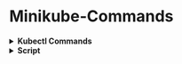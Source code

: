 # Minikube-Commands

<details><summary><b>Kubectl Commands</b></summary>

```sh
kubectl get pods
```
```sh
kubectl apply -f pod1.yml
```
</details>

<details><summary><b>Script</b></summary>
- Create folder - mkdir minikube-pods-script
- vi pod1.yaml - Now use this Script 
  
## CREATE POD
```sh
kind: Pod                              
apiVersion: v1                     
metadata:                           
  name: testpod                  
spec:                                    
  containers:                      
    - name: c00                     
      image: ubuntu              
      command: ["/bin/bash", "-c", "while true; do echo Hello-Bhupinder; sleep 5 ; done"]
  restartPolicy: Never         # Defaults to Always

kubectl apply -f pod1.yml
```
## MULTI CONTAINER POD ENVIRONMENT 
```sh
kind: Pod
apiVersion: v1
metadata:
  name: testpod3
spec:
  containers:
    - name: c00
      image: ubuntu
      command: ["/bin/bash", "-c", "while true; do echo Technical-Guftgu; sleep 5 ; done"]
    - name: c01
      image: ubuntu
      command: ["/bin/bash", "-c", "while true; do echo Hello-Bhupinder; sleep 5 ; done"]
```
### POD ENVIRONMENT  VARIABLES
```sh
kind: Pod
apiVersion: v1
metadata:
  name: environments
spec:
  containers:
    - name: c00
      image: ubuntu
      command: ["/bin/bash", "-c", "while true; do echo Hello-Bhupinder; sleep 5 ; done"]
      env:                        # List of environment variables to be used inside the pod
      - name: MYNAME
        value: BHUPINDER
```
### POD WITH PORTS
```sh
kind: Pod
apiVersion: v1
metadata:
  name: testpod4
spec:
  containers:
    - name: c00
      image: httpd
      ports:
       - containerPort: 80  
```
</details>



